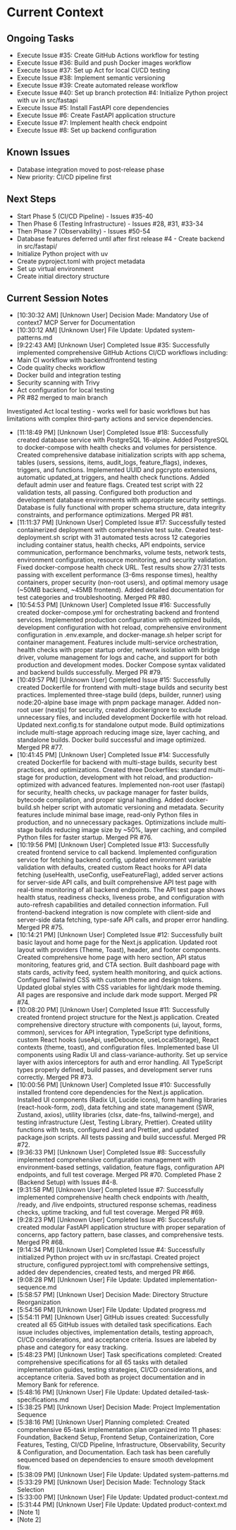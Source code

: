 # Current Context

## Ongoing Tasks

- Execute Issue #35: Create GitHub Actions workflow for testing
- Execute Issue #36: Build and push Docker images workflow
- Execute Issue #37: Set up Act for local CI/CD testing
- Execute Issue #38: Implement semantic versioning
- Execute Issue #39: Create automated release workflow
- Execute Issue #40: Set up branch protection
#4: Initialize Python project with uv in src/fastapi
- Execute Issue #5: Install FastAPI core dependencies
- Execute Issue #6: Create FastAPI application structure
- Execute Issue #7: Implement health check endpoint
- Execute Issue #8: Set up backend configuration
## Known Issues

- Database integration moved to post-release phase
- New priority: CI/CD pipeline first
## Next Steps

- Start Phase 5 (CI/CD Pipeline) - Issues #35-40
- Then Phase 6 (Testing Infrastructure) - Issues #28, #31, #33-34
- Then Phase 7 (Observability) - Issues #50-54
- Database features deferred until after first release
#4 - Create backend in src/fastapi/
- Initialize Python project with uv
- Create pyproject.toml with project metadata
- Set up virtual environment
- Create initial directory structure
## Current Session Notes

- [10:30:32 AM] [Unknown User] Decision Made: Mandatory Use of context7 MCP Server for Documentation
- [10:30:12 AM] [Unknown User] File Update: Updated system-patterns.md
- [9:22:43 AM] [Unknown User] Completed Issue #35: Successfully implemented comprehensive GitHub Actions CI/CD workflows including:
- Main CI workflow with backend/frontend testing
- Code quality checks workflow
- Docker build and integration testing
- Security scanning with Trivy
- Act configuration for local testing
- PR #82 merged to main branch

Investigated Act local testing - works well for basic workflows but has limitations with complex third-party actions and service dependencies.
- [11:18:49 PM] [Unknown User] Completed Issue #18: Successfully created database service with PostgreSQL 16-alpine. Added PostgreSQL to docker-compose with health checks and volumes for persistence. Created comprehensive database initialization scripts with app schema, tables (users, sessions, items, audit_logs, feature_flags), indexes, triggers, and functions. Implemented UUID and pgcrypto extensions, automatic updated_at triggers, and health check functions. Added default admin user and feature flags. Created test script with 22 validation tests, all passing. Configured both production and development database environments with appropriate security settings. Database is fully functional with proper schema structure, data integrity constraints, and performance optimizations. Merged PR #81.
- [11:11:37 PM] [Unknown User] Completed Issue #17: Successfully tested containerized deployment with comprehensive test suite. Created test-deployment.sh script with 31 automated tests across 12 categories including container status, health checks, API endpoints, service communication, performance benchmarks, volume tests, network tests, environment configuration, resource monitoring, and security validation. Fixed docker-compose health check URL. Test results show 27/31 tests passing with excellent performance (3-6ms response times), healthy containers, proper security (non-root users), and optimal memory usage (~50MB backend, ~45MB frontend). Added detailed documentation for test categories and troubleshooting. Merged PR #80.
- [10:54:53 PM] [Unknown User] Completed Issue #16: Successfully created docker-compose.yml for orchestrating backend and frontend services. Implemented production configuration with optimized builds, development configuration with hot reload, comprehensive environment configuration in .env.example, and docker-manage.sh helper script for container management. Features include multi-service orchestration, health checks with proper startup order, network isolation with bridge driver, volume management for logs and cache, and support for both production and development modes. Docker Compose syntax validated and backend builds successfully. Merged PR #79.
- [10:49:57 PM] [Unknown User] Completed Issue #15: Successfully created Dockerfile for frontend with multi-stage builds and security best practices. Implemented three-stage build (deps, builder, runner) using node:20-alpine base image with pnpm package manager. Added non-root user (nextjs) for security, created .dockerignore to exclude unnecessary files, and included development Dockerfile with hot reload. Updated next.config.ts for standalone output mode. Build optimizations include multi-stage approach reducing image size, layer caching, and standalone builds. Docker build successful and image optimized. Merged PR #77.
- [10:41:45 PM] [Unknown User] Completed Issue #14: Successfully created Dockerfile for backend with multi-stage builds, security best practices, and optimizations. Created three Dockerfiles: standard multi-stage for production, development with hot reload, and production-optimized with advanced features. Implemented non-root user (fastapi) for security, health checks, uv package manager for faster builds, bytecode compilation, and proper signal handling. Added docker-build.sh helper script with automatic versioning and metadata. Security features include minimal base image, read-only Python files in production, and no unnecessary packages. Optimizations include multi-stage builds reducing image size by ~50%, layer caching, and compiled Python files for faster startup. Merged PR #76.
- [10:19:56 PM] [Unknown User] Completed Issue #13: Successfully created frontend service to call backend. Implemented configuration service for fetching backend config, updated environment variable validation with defaults, created custom React hooks for API data fetching (useHealth, useConfig, useFeatureFlag), added server actions for server-side API calls, and built comprehensive API test page with real-time monitoring of all backend endpoints. The API test page shows health status, readiness checks, liveness probe, and configuration with auto-refresh capabilities and detailed connection information. Full frontend-backend integration is now complete with client-side and server-side data fetching, type-safe API calls, and proper error handling. Merged PR #75.
- [10:14:21 PM] [Unknown User] Completed Issue #12: Successfully built basic layout and home page for the Next.js application. Updated root layout with providers (Theme, Toast), header, and footer components. Created comprehensive home page with hero section, API status monitoring, features grid, and CTA section. Built dashboard page with stats cards, activity feed, system health monitoring, and quick actions. Configured Tailwind CSS with custom theme and design tokens. Updated global styles with CSS variables for light/dark mode theming. All pages are responsive and include dark mode support. Merged PR #74.
- [10:08:20 PM] [Unknown User] Completed Issue #11: Successfully created frontend project structure for the Next.js application. Created comprehensive directory structure with components (ui, layout, forms, common), services for API integration, TypeScript type definitions, custom React hooks (useApi, useDebounce, useLocalStorage), React contexts (theme, toast), and configuration files. Implemented base UI components using Radix UI and class-variance-authority. Set up service layer with axios interceptors for auth and error handling. All TypeScript types properly defined, build passes, and development server runs correctly. Merged PR #73.
- [10:00:56 PM] [Unknown User] Completed Issue #10: Successfully installed frontend core dependencies for the Next.js application. Installed UI components (Radix UI, Lucide icons), form handling libraries (react-hook-form, zod), data fetching and state management (SWR, Zustand, axios), utility libraries (clsx, date-fns, tailwind-merge), and testing infrastructure (Jest, Testing Library, Prettier). Created utility functions with tests, configured Jest and Prettier, and updated package.json scripts. All tests passing and build successful. Merged PR #72.
- [9:36:33 PM] [Unknown User] Completed Issue #8: Successfully implemented comprehensive configuration management with environment-based settings, validation, feature flags, configuration API endpoints, and full test coverage. Merged PR #70. Completed Phase 2 (Backend Setup) with Issues #4-8.
- [9:31:58 PM] [Unknown User] Completed Issue #7: Successfully implemented comprehensive health check endpoints with /health, /ready, and /live endpoints, structured response schemas, readiness checks, uptime tracking, and full test coverage. Merged PR #69.
- [9:28:23 PM] [Unknown User] Completed Issue #6: Successfully created modular FastAPI application structure with proper separation of concerns, app factory pattern, base classes, and comprehensive tests. Merged PR #68.
- [9:14:34 PM] [Unknown User] Completed Issue #4: Successfully initialized Python project with uv in src/fastapi. Created project structure, configured pyproject.toml with comprehensive settings, added dev dependencies, created tests, and merged PR #66.
- [9:08:28 PM] [Unknown User] File Update: Updated implementation-sequence.md
- [5:58:57 PM] [Unknown User] Decision Made: Directory Structure Reorganization
- [5:54:56 PM] [Unknown User] File Update: Updated progress.md
- [5:54:11 PM] [Unknown User] GitHub issues created: Successfully created all 65 GitHub issues with detailed task specifications. Each issue includes objectives, implementation details, testing approach, CI/CD considerations, and acceptance criteria. Issues are labeled by phase and category for easy tracking.
- [5:48:23 PM] [Unknown User] Task specifications completed: Created comprehensive specifications for all 65 tasks with detailed implementation guides, testing strategies, CI/CD considerations, and acceptance criteria. Saved both as project documentation and in Memory Bank for reference.
- [5:48:16 PM] [Unknown User] File Update: Updated detailed-task-specifications.md
- [5:38:25 PM] [Unknown User] Decision Made: Project Implementation Sequence
- [5:38:16 PM] [Unknown User] Planning completed: Created comprehensive 65-task implementation plan organized into 11 phases: Foundation, Backend Setup, Frontend Setup, Containerization, Core Features, Testing, CI/CD Pipeline, Infrastructure, Observability, Security & Configuration, and Documentation. Each task has been carefully sequenced based on dependencies to ensure smooth development flow.
- [5:38:09 PM] [Unknown User] File Update: Updated system-patterns.md
- [5:33:29 PM] [Unknown User] Decision Made: Technology Stack Selection
- [5:33:00 PM] [Unknown User] File Update: Updated product-context.md
- [5:31:44 PM] [Unknown User] File Update: Updated product-context.md
- [Note 1]
- [Note 2]
